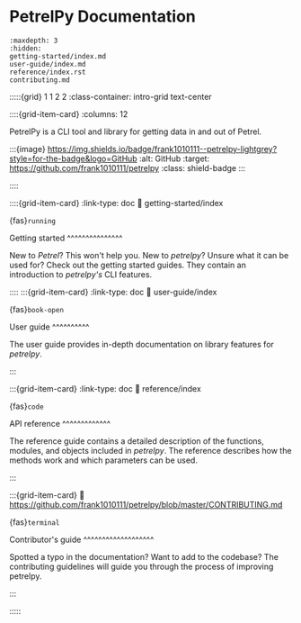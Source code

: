 # PetrelPy Documentation

```{toctree}
:maxdepth: 3
:hidden:
getting-started/index.md
user-guide/index.md
reference/index.rst
contributing.md
```

:::::{grid} 1 1 2 2
:class-container: intro-grid text-center

::::{grid-item-card}
:columns: 12

PetrelPy is a CLI tool and library for getting data in and out of Petrel.

:::{image}
https://img.shields.io/badge/frank1010111--petrelpy-lightgrey?style=for-the-badge&logo=GitHub
:alt: GitHub :target: https://github.com/frank1010111/petrelpy :class:
shield-badge :::

<!-- :::{image} https://img.shields.io/badge/-Try%20It%21-orange?style=for-the-badge
:alt: Try It!
:target: getting-started/try-petrelpy.html
:class: shield-badge
::: -->

::::

::::{grid-item-card}
:link-type: doc
:link: getting-started/index

{fas}`running`

Getting started
^^^^^^^^^^^^^^^

New to _Petrel_? This won't help you. New to
_petrelpy_? Unsure what it can be used for? Check out the getting started
guides. They contain an introduction to _petrelpy's_ CLI features.

::::
:::{grid-item-card}
:link-type: doc
:link: user-guide/index

{fas}`book-open`

User guide
^^^^^^^^^^

The user guide provides in-depth documentation on library features for
_petrelpy_.

:::

:::{grid-item-card}
:link-type: doc
:link: reference/index

{fas}`code`

API reference
^^^^^^^^^^^^^

The reference guide contains a detailed description of the functions, modules,
and objects included in _petrelpy_. The reference describes how the methods work
and which parameters can be used.

:::

:::{grid-item-card}
:link: https://github.com/frank1010111/petrelpy/blob/master/CONTRIBUTING.md

{fas}`terminal`

Contributor's guide
^^^^^^^^^^^^^^^^^^^

Spotted a typo in the documentation?
Want to add to the codebase? The contributing guidelines will guide you through
the process of improving petrelpy.

:::

:::::
